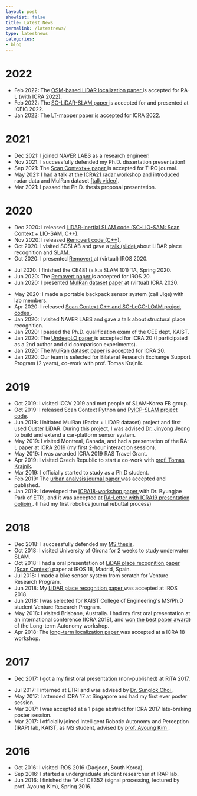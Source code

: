 ```yaml
---
layout: post
showlist: false 
title: Latest News
permalink: /latestnews/
type: latestnews
categories:
- blog
---
```


# 2022 
- Feb 2022: The <a href="{{ site.baseurl }}{% post_url 2021-01-01-publications %}#j22"> OSM-based LiDAR localization paper </a> is accepted for RA-L (with ICRA 2022). 
- Feb 2022: The <a href="{{ site.baseurl }}{% post_url 2021-01-01-publications %}#iceic22"> SC-LiDAR-SLAM paper </a> is accepted for and presented at ICEIC 2022. 
- Jan 2022: The <a href="{{ site.baseurl }}{% post_url 2021-01-01-publications %}#icra22"> LT-mapper paper </a> is accepted for ICRA 2022. 

# 2021
- Dec 2021: I joined NAVER LABS as a research engineer!
- Nov 2021: I successfully defended my Ph.D. dissertation presentation!
- Sep 2021: The <a href="{{ site.baseurl }}{% post_url 2021-01-01-publications %}#j20sc2"> Scan Context++ paper </a> is accepted for T-RO journal. 
- May 2021: I had a talk at the <a href="https://sites.google.com/view/radar-robotics/home?authuser=0">ICRA21 radar workshop</a> and introduced radar data and MulRan dataset <a href="https://youtu.be/jFvKW9Kj8Ts">[talk video]</a>. 
- Mar 2021: I passed the Ph.D. thesis proposal presentation. 

# 2020
- Dec 2020: I released <a href="https://github.com/gisbi-kim/SC-LIO-SAM"> LiDAR-inertial SLAM code (SC-LIO-SAM: Scan Context + LIO-SAM, C++)</a>. 
- Nov 2020: I released <a href="https://github.com/irapkaist/removert"> Removert code (C++)</a>. 
- Oct 2020: I visited SOSLAB and gave a <a href="https://www.dropbox.com/s/p30dpjqjbjhq69x/20201022%20SOSLAB%20talk%20Giseop%20Kim%20share.pdf?dl=0"> talk (slide) </a> about LiDAR place recognition and SLAM. 
- Oct 2020: I presented <a href="https://www.youtube.com/watch?v=V6OcdNVQRwg&t=231s"> Removert </a> at (virtual) IROS 2020. 
<!-- - May 2020: I had logged and finished MulRan-extended dataset for Sejong City during last 1 year. -->
- Jul 2020: I finished the CE481 (a.k.a SLAM 101) TA, Spring 2020. 
- Jun 2020: The <a href="{{ site.baseurl }}{% post_url 2021-01-01-publications %}#iros20"> Removert paper </a> is accepted for IROS 20. 
- Jun 2020: I presented <a href="{{ site.baseurl }}{% post_url 2021-01-01-publications %}#icra20mulran"> MulRan dataset paper </a> at (virtual) ICRA 2020. 
<!-- - May 2020: I had logged and finished MulRan-extended dataset for Sejong City during last 1 year. -->
- May 2020: I made a portable backpack sensor system (call Jige) with lab members.  
- Apr 2020: I released <a href="https://github.com/gisbi-kim"> Scan Context C++ and SC-LeGO-LOAM project codes </a>.
- Jan 2020: I visited NAVER LABS and gave a talk about structural place recognition. 
- Jan 2020: I passed the Ph.D. qualification exam of the CEE dept, KAIST.
- Jan 2020: The <a href="{{ site.baseurl }}{% post_url 2021-01-01-publications %}#icra20undeeplo"> UndeepLO paper </a> is accepted for ICRA 20 (I participated as a 2nd author and did comparison experiments).
- Jan 2020: The <a href="{{ site.baseurl }}{% post_url 2021-01-01-publications %}#icra20mulran"> MulRan dataset paper </a> is accepted for ICRA 20. 
- Jan 2020: Our team is selected for Bilateral Research Exchange Support Program (2 years), co-work with prof. Tomas Krajnik.

# 2019
- Oct 2019: I visited ICCV 2019 and met people of SLAM-Korea FB group. 
- Oct 2019: I released Scan Context Python and <a href="https://github.com/gisbi-kim/PyICP-SLAM"> PyICP-SLAM project code</a>.
- Jun 2019: I initiated MulRan (Radar + LiDAR dataset) project and first used Ouster LiDAR. During this project, I was advised <a href="http://jinyongjeong.github.io/about/"> Dr. Jinyong Jeong </a> to build and extend a car-platform sensor system.
- May 2019: I visited Montreal, Canada, and had a presentation of the RA-L paper at ICRA 2019 (my first 2-hour interaction session). 
- May 2019: I was awarded ICRA 2019 RAS Travel Grant. 
- Apr 2019: I visited Czech Republic to start a co-work with <a href="http://labe.felk.cvut.cz/~tkrajnik/">prof. Tomas Krajnik</a>.
- Mar 2019: I officially started to study as a Ph.D student. 
- Feb 2019: The <a href="{{ site.baseurl }}{% post_url 2021-01-01-publications %}#ceus19"> urban analysis journal paper </a> was accepted and published. 
- Jan 2019: I developed the <a href="{{ site.baseurl }}{% post_url 2021-01-01-publications %}#icra18ws"> ICRA18-workshop paper </a>  with Dr. Byungjae Park of ETRI, and it was accepted at <a href="{{ site.baseurl }}{% post_url 2021-01-01-publications %}#ral19"> RA-Letter with ICRA19 presentation optioin </a>. (I had my first robotics journal rebuttal process)

# 2018
- Dec 2018: I successfully defended my <a href="/publications/gkim-dissertation-ms.pdf" target="_blank"> MS thesis</a>.
- Oct 2018: I visited University of Girona for 2 weeks to study underwater SLAM.
- Oct 2018: I had a oral presentation of <a href="{{ site.baseurl }}{% post_url 2021-01-01-publications %}#icra18sc"> LiDAR place recognition paper (Scan Context) </a> paper at IROS 18, Madrid, Spain.
- Jul 2018: I made a bike sensor system from scratch for Venture Research Program.
- Jun 2018: My <a href="{{ site.baseurl }}{% post_url 2021-01-01-publications %}#icra18sc"> LiDAR place recognition paper </a> was accepted at IROS 2018.  
- Jun 2018: I was selected for KAIST College of Engineering's MS/Ph.D student Venture Research Program.
- May 2018: I visited Brisbane, Australia. I had my first oral presentation at an international conference (ICRA 2018), and <a href="https://blockchair.com/bitcoin/transaction/7d23c8a6b6ea6c4acc3d6625cfb0aa5d8b91e6ea873a551f306fe17cb1ffa144#o=1" target="_blank"> won the best paper award</a>) of the Long-term Autonomy workshop.  
- Apr 2018: The <a href="{{ site.baseurl }}{% post_url 2021-01-01-publications %}#icra18ws"> long-term localization paper </a> was accepted at a ICRA 18 workshop.  

# 2017
- Dec 2017: I got a my first oral presentation (non-published) at RiTA 2017.
<!-- - Aug 2017: I had studied about LiDAR-based city spatial analysis and submitted a first journal paper (non-robotics).   -->
- Jul 2017: I interned at ETRI and was advised by <a href="https://sites.google.com/site/sunglok/"> Dr. Sunglok Choi </a>.
- May 2017: I attended ICRA 17 at Singapore and had my first ever poster session.
- Mar 2017: I was accepted at a 1 page abstract for ICRA 2017 late-braking poster session.
- Mar 2017: I officially joined Intelligent Robotic Autonomy and Perception (IRAP) lab, KAIST, as MS student, advised by <a href="https://irap.kaist.ac.kr/~ayoung/index.html" >prof. Ayoung Kim </a>. 

# 2016
- Oct 2016: I visited IROS 2016 (Daejeon, South Korea).
- Sep 2016: I started a undergraduate student researcher at IRAP lab.
- Jun 2016: I finished the TA of CE352 (signal processing, lectured by prof. Ayoung Kim), Spring 2016. 

